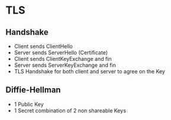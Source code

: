# TLS

## Handshake

- Client sends ClientHello
- Server sends ServerHello (Certificate)
- Client sends ClientKeyExchange and fin
- Server sends ServerKeyExchange and fin
- TLS Handshake for both client and server to agree on the Key

## Diffie-Hellman

- 1 Public Key
- 1 Secret combination of 2 non shareable Keys
